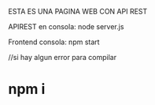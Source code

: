 ESTA ES UNA PAGINA WEB CON API REST

APIREST
en consola: node server.js

Frontend
consola: npm start

//si hay algun error para compilar
# npm i 
